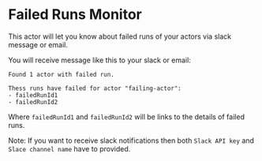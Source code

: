 # Failed Runs Monitor

This actor will let you know about failed runs of your actors via slack message or email.

You will receive message like this to your slack or email:
```
Found 1 actor with failed run.

Thess runs have failed for actor "failing-actor":
- failedRunId1
- failedRunId2
```

Where `failedRunId1` and `failedRunId2` will be links to the details of failed runs.


Note: If you want to receive slack notifications then both `Slack API key` and `Slace channel name` have to provided.
